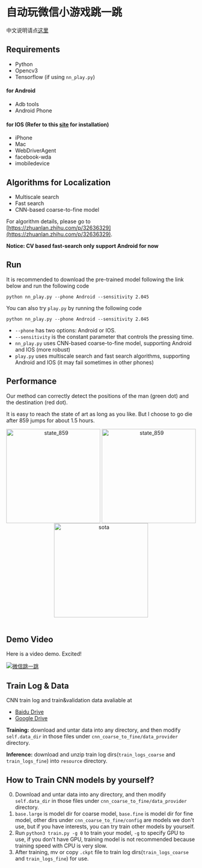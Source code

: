 # 自动玩微信小游戏跳一跳

中文说明请点[这里](https://github.com/Prinsphield/Wechat_AutoJump/blob/master/readme_cn.md)

## Requirements

- Python
- Opencv3
- Tensorflow (if using `nn_play.py`)

#### for Android

- Adb tools
- Android Phone

#### for IOS (Refer to this [site](https://testerhome.com/topics/7220) for installation)

- iPhone
- Mac
- WebDriverAgent
- facebook-wda
- imobiledevice

## Algorithms for Localization

- Multiscale search
- Fast search
- CNN-based coarse-to-fine model

For algorithm details, please go to [https://zhuanlan.zhihu.com/p/32636329](https://zhuanlan.zhihu.com/p/32636329).

**Notice: CV based fast-search only support Android for now**

## Run

It is recommended to download the pre-trained model following the link below and run the following code

	python nn_play.py --phone Android --sensitivity 2.045

You can also try `play.py` by running the following code

	python nn_play.py --phone Android --sensitivity 2.045

- `--phone` has two options: Android or IOS.
- `--sensitivity` is the constant parameter that controls the pressing time.
- `nn_play.py` uses CNN-based coarse-to-fine model, supporting Android and IOS (more robust)
- `play.py` uses multiscale search and fast search algorithms, supporting Android and IOS (it may fail sometimes in other phones)

## Performance

Our method can correctly detect the positions of the man (green dot) and the destination (red dot).

It is easy to reach the state of art as long as you like.
But I choose to go die after 859 jumps for about 1.5 hours.

<div align="center">
<img align="center" src="resource/state_859.png" width="250" alt="state_859">
<img align="center" src="resource/state_859_res.png" width="250" alt="state_859">
<img align="center" src="resource/sota.png" width="250" alt="sota">
</div>
<br/>

## Demo Video

Here is a video demo. Excited!

[![微信跳一跳](https://img.youtube.com/vi/OeTI2Kx8Ehc/0.jpg)](https://youtu.be/OeTI2Kx8Ehc "自动玩微信小游戏跳一跳")

## Train Log & Data

CNN train log and train&validation data avaliable at
- [Baidu Drive](https://pan.baidu.com/s/1c2rrlra)
- [Google Drive](https://drive.google.com/drive/folders/1tCUf2krzMpkQh_RJL02x0z__4j7MaUI4?usp=sharing)

**Training:** download and untar data into any directory, and then modify `self.data_dir` in those files under `cnn_coarse_to_fine/data_provider` directory.

**Inference:** download and unzip train log dirs(`train_logs_coarse` and `train_logs_fine`) into `resource` directory.

## How to Train CNN models by yourself?

0. Download and untar data into any directory, and then modify `self.data_dir` in those files under `cnn_coarse_to_fine/data_provider` directory.
0. `base.large` is model dir for coarse model, `base.fine` is model dir for fine model, other dirs under `cnn_coarse_to_fine/config` are models we don't use, but if you have interests, you can try train other models by yourself.
0. Run `python3 train.py -g 0` to train your model, `-g` to specify GPU to use, if you don't have GPU, training model is not recommended because training speed with CPU is very slow.
0. After training, mv or copy `.ckpt` file to train log dirs(`train_logs_coarse` and `train_logs_fine`) for use.

